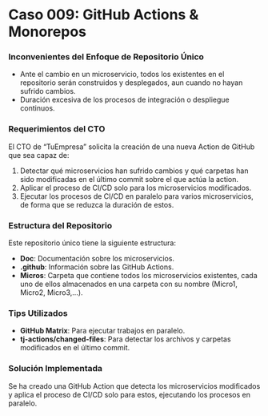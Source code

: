 # Caso 009: GitHub Actions & Monorepos

### Inconvenientes del Enfoque de Repositorio Único

- Ante el cambio en un microservicio, todos los existentes en el repositorio serán construidos y desplegados, aun cuando no hayan sufrido cambios.
- Duración excesiva de los procesos de integración o despliegue continuos.

### Requerimientos del CTO

El CTO de “TuEmpresa” solicita la creación de una nueva Action de GitHub que sea capaz de:

1. Detectar qué microservicios han sufrido cambios y qué carpetas han sido modificadas en el último commit sobre el que actúa la action.
2. Aplicar el proceso de CI/CD solo para los microservicios modificados.
3. Ejecutar los procesos de CI/CD en paralelo para varios microservicios, de forma que se reduzca la duración de estos.

### Estructura del Repositorio

Este repositorio único tiene la siguiente estructura:

- **Doc**: Documentación sobre los microservicios.
- **.github**: Información sobre las GitHub Actions.
- **Micros**: Carpeta que contiene todos los microservicios existentes, cada uno de ellos almacenados en una carpeta con su nombre (Micro1, Micro2, Micro3,…).

### Tips Utilizados

- **GitHub Matrix**: Para ejecutar trabajos en paralelo.
- **tj-actions/changed-files**: Para detectar los archivos y carpetas modificados en el último commit.

### Solución Implementada

Se ha creado una GitHub Action que detecta los microservicios modificados y aplica el proceso de CI/CD solo para estos, ejecutando los procesos en paralelo.
